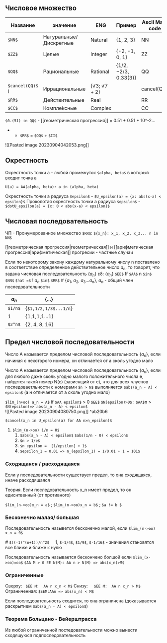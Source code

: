 ## Числовое множество



|Название|значение|ENG|Пример|AscII Math code|
|------|-----|---|--|--|
| `$NN$` | Натуральные/Дискретные | Natural | {1, 2, 3} | NN |
| `$ZZ$` | Целые |Integer |{-2, -1, 0, 1} | ZZ |
| `$QQ$` | Рациональные | Rational| {$1/2, -2/3$, $0.33(3)$}| QQ |
| `$cancel(QQ)$` I | Иррациональные | {√3; √7 + 2} |  | cancel(QQ) |
| `$RR$` | Действительные | Real | | RR |
| `$CC$` | Компле́ксные | Complex | | CC |
`$0.(51) in QQ$` - [[геометрическая прогрессия]] = 0.51 + 0.51 * 10^-2...
* - `$RR$` = `$QQ$` + `$II$`

![[Pasted image 20230904042053.png]]

## Окрестность
Окрестность точки а - любой промежуток `$alpha, beta$` в который входит точка а 
```asciimath
U(a) = AA(alpha, beta): a in (alpha, beta)
```
Окрестность точки a радиуса `$epsilon$` -  `$U_epsilon(a) = {x: abs(x-a) < epsilon}$`
Проколотая окрестность точки a радиуса `$epsilon$` -  `$dotU_epsilon(a) = {x: 0 < abs(x-a) < epsilon}$`

## Числовая последовательность
ЧП - Пронумерованное множество `$RR$`: `${x_n}: x_1, x_2, x_3... n in NN$`

[[геометрическая прогрессия|геометрическая]] и [[арифметическая прогрессия|арифметическая]] прогресии - частные случаи

Если по некоторому закону каждому натуральному числу n поставлено в соответствие определенное действительное число $a_n$, то говорят, что задана числовая последовательность {$a_n$}
εδ:   {$a_n$} `$EE$` If  `$AA$` n `$in$` `$NN$` `$hat =$` ! $a_n$ `$in$` `$RR$`
\# {$a_1$, $a_2$, $a_3$...$a_n$}, $a_n$ - общий член последовательности

|$a_n$|{...}|
|------|-|
| `$1/n$`|{`$1,1/2,1/3$...1/n`}|
|1|{1,1,1,1...1}|
|`$2^n$`|{2, 4, 8, 16}|

## Предел числовой последовательности

Число A называется пределом числовой последовательность {$a_n$}, если начиная с некоторого номера, хн отличается от а сколь угодно мало

Число A называется пределом числовой последовательность {$a_n$}, если для любого даже сколь угодно малого положительного числа e, найдется такой немер N(e) (зависящий от e), что для всех члуенов последоваетльности с номерами `$n > N$` выполняется `$abs(a_n - A) < epsilon$` (а н отличается от а сколь угодно мало)

`$lim_(n+oo) a_n = A$` if `$AA epsilon$`  > 0 `$EE$` `$N(epsilon)>0$` : `$AA$`n > `$N(epsilon)=> abs(a_n - A) < epsilon$`  
![[Pasted image 20230904080750.png]] ^ab20b6

`$cancel(x_n in U_epsilon(a) for AA n>n_epsilon)$`

1) `$lim_(n->oo) 1/n = 0$`
	1) `$abs(a_n - A) < epsilon$`
		`$abs(1/n - 0) < epsilon$`
	2) `$n > 1/e$`
	3) `$n_epsilon =  [1/epsilon] + 1$`
	4) `$epsilon_1 = 0,01 => n_(epsilon_1) = 1/0.01 + 1 = 101$`
### Сходящаяся / расходящаяся
Если у последовательности существует предел, то она сходящаяся, иначе расходящаяся

Теория. Если последовательность x_n имеет предел, то он едиснтвенный (от противного)

`$lim_(n->oo)x_n = a$` ; `$lim_(n->oo)x_n = b$` ; `$a != b $`

### Бесконечно малая/ большая
Последовательность назывется бесконечно малой, если `$lim_(n->oo) x_n = 0$`

\# `$((-1)^(n+1))/n^2$`     1, `$-1/4$`, `$1/9$`, `$-1/16$` - значения становятся все ближе и ближе к нулю

Последовательность называется бескончено болшой если `$lim_(x->oo)=oo$`
`$AA M > 0 EE N(M): AA n > N(M) => abs(x_n)>M$`
### Ограниченные
Сверху:   `$EE M:  AA n x_n < M$`
Снизу:     `$EE M:  AA n x_n > M$`
Ограниченная: `$EEM:AAn => abs(x_n) < M$`

Если последовательность сходится, то она ограничена (доказывается раскрытием `$abs(a_n - A) < epsilon$`)

### Теорема Больцано - Вейерштрасса
Из любой ограниченной постедовательности можно вынести сходящуюся подпоследовательность



